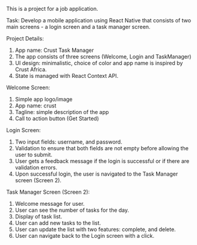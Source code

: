 This is a project for a job application.

Task: Develop a mobile application using React Native that consists of two main screens - a login screen and a task manager screen.

Project Details:
1. App name: Crust Task Manager
2. The app consists of three screens (Welcome, Login and TaskManager)
3. UI design: minimalistic, choice of color and app name is inspired by Crust Africa.
4. State is managed with React Context API.

Welcome Screen:
1. Simple app logo/image
2. App name: crust
3. Tagline: simple description of the app
4. Call to action button (Get Started) 

Login Screen:
1. Two input fields: username, and password.
2. Validation to ensure that both fields are not empty before allowing the user to submit.
3. User gets a feedback message if the login is successful or if there are validation errors.
4. Upon successful login, the user is navigated to the Task Manager screen (Screen 2).

Task Manager Screen (Screen 2):
1. Welcome message for user.
2. User can see the number of tasks for the day.
3. Display of task list.
4. User can add new tasks to the list. 
5. User can update the list with two features: complete, and delete.
6. User can navigate back to the Login screen with a click.


